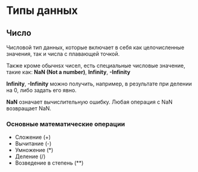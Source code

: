 # Типы данных

## Число

Числовой тип данных, которые включает в себя как целочисленные значения, так и числа с плавающей точкой.

Также кроме обычнsх чисел, есть специальные числовые значение, такие как: **NaN (Not a number)**, **Infinity**, **-Infinity**

**Infinity**, **-Infinity** можно получить, например, в результате при делении на 0, либо задать его явно.

**NaN** означает вычислительную ошибку. Любая операция с NaN возвращает NaN.

### Основные математические операции

- Сложение (+)
- Вычитание (-)
- Умножение (*)
- Деление (/)
- Возведение в степень (**)
